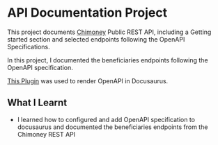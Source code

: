 # API Documentation Project

This project documents [Chimoney](chimoney.io) Public REST API, including a Getting started section and selected endpoints following the OpenAPI Specifications.

In this project, I documented the beneficiaries endpoints following the OpenAPI specification.

[This Plugin](https://github.com/PaloAltoNetworks/docusaurus-openapi-docs) was used to render OpenAPI in Docusaurus.

## What I Learnt

- I learned how to configured and add OpenAPI specification to docusaurus and documented the beneficiaries endpoints from the Chimoney REST API
